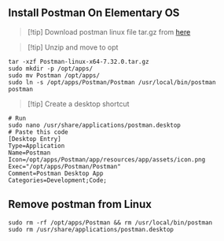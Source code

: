 ## Install Postman On Elementary OS

> [!tip] Download postman linux file tar.gz from [here](https://www.postman.com/downloads/)
> 

> [!tip] Unzip and move to opt 
```shell
tar -xzf Postman-linux-x64-7.32.0.tar.gz
sudo mkdir -p /opt/apps/
sudo mv Postman /opt/apps/
sudo ln -s /opt/apps/Postman/Postman /usr/local/bin/postman
postman
```

> [!tip] Create a desktop shortcut
```shell
# Run
sudo nano /usr/share/applications/postman.desktop
# Paste this code
[Desktop Entry]
Type=Application
Name=Postman
Icon=/opt/apps/Postman/app/resources/app/assets/icon.png
Exec="/opt/apps/Postman/Postman"
Comment=Postman Desktop App
Categories=Development;Code;
```

## Remove postman from Linux

```shell
sudo rm -rf /opt/apps/Postman && rm /usr/local/bin/postman
sudo rm /usr/share/applications/postman.desktop
```